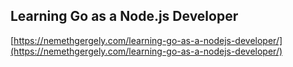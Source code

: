 ## Learning Go as a Node.js Developer
  
  [https://nemethgergely.com/learning-go-as-a-nodejs-developer/](https://nemethgergely.com/learning-go-as-a-nodejs-developer/)